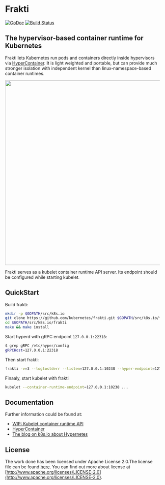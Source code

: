 # Frakti

[![GoDoc](https://godoc.org/k8s.io/frakti?status.svg)](https://godoc.org/k8s.io/frakti) [![Build Status](https://travis-ci.org/kubernetes/frakti.svg?branch=master)](https://travis-ci.org/kubernetes/frakti)

## The hypervisor-based container runtime for Kubernetes

Frakti lets Kubernetes run pods and containers directly inside hypervisors via [HyperContainer](http://hypercontainer.io/). It is light weighted and portable, but can provide much stronger isolation with independent kernel than linux-namespace-based container runtimes.

<p align="center">
  <img src="docs/images/frakti.png" width="600">
</p>

Frakti serves as a kubelet container runtime API server. Its endpoint should be configured while starting kubelet.

## QuickStart

Build frakti:

```sh
mkdir -p $GOPATH/src/k8s.io
git clone https://github.com/kubernetes/frakti.git $GOPATH/src/k8s.io/frakti
cd $GOPATH/src/k8s.io/frakti
make && make install
```

Start hyperd with gRPC endpoint `127.0.0.1:22318`:

```sh
$ grep gRPC /etc/hyper/config
gRPCHost=127.0.0.1:22318
```

Then start frakti:

```sh
frakti -v=3 --logtostderr --listen=127.0.0.1:10238 --hyper-endpoint=127.0.0.1:22318
```

Finaaly, start kubelet with frakti

```sh
kubelet --container-runtime-endpoint=127.0.0.1:10238 ...
```

## Documentation

Further information could be found at:

- [WIP: Kubelet container runtime API](https://github.com/kubernetes/kubernetes/tree/master/docs/proposals/runtime-client-server.md)
- [HyperContainer](http://hypercontainer.io/)
- [The blog on k8s.io about Hypernetes](http://blog.kubernetes.io/2016/05/hypernetes-security-and-multi-tenancy-in-kubernetes.html)

## License

The work done has been licensed under Apache License 2.0.The license file can be found [here](LICENSE). You can find out more about license at [http://www.apache.org/licenses/LICENSE-2.0](http://www.apache.org/licenses/LICENSE-2.0).
